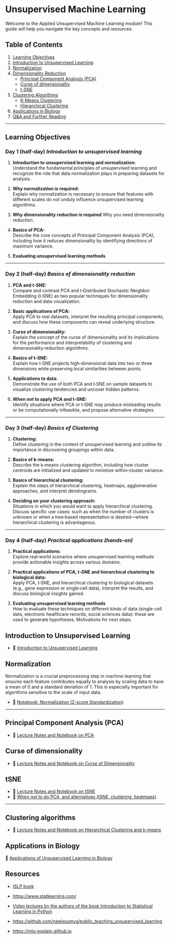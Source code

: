 # Unsupervised Machine Learning

Welcome to the Applied Unsupervised Machine Learning module! This guide will help you navigate the key concepts and resources.

## Table of Contents

1. [Learning Objectives](#learning-objectives)
2. [Introduction to Unsupervised Learning](#introduction-to-unsupervised-learning)
3. [Normalization](#normalization)
4. [Dimensionality Reduction](#dimensionality-reduction)
    - [Principal Component Analysis (PCA)](#principal-component-analysis-pca)
    - [Curse of dimensionality](#curse-of-dimensionality) 
    - [t-SNE](#t-sne)
5. [Clustering Algorithms](#clustering-algorithms)
    - [K-Means Clustering](#k-means-clustering)
    - [Hierarchical Clustering](#hierarchical-clustering)
6. [Applications in Biology](#applications-in-biology)
7. [Q&A and Further Reading](#qa-and-further-reading)

---

## Learning Objectives

### Day 1 (half‑day) *Introduction to unsupervised learning*

1. **Introduction to unsupervised learning and normalization:**  
   Understand the fundamental principles of unsupervised learning and recognize the role that data normalization plays in preparing datasets for analysis.

2. **Why normalization is required:**  
   Explain why normalization is necessary to ensure that features with different scales do not unduly influence unsupervised learning algorithms.

3. **Why dimensionality reduction is required**
   Why you need dimensionality reduction. 


4. **Basics of PCA:**  
   Describe the core concepts of Principal Component Analysis (PCA), including how it reduces dimensionality by identifying directions of maximum variance.

5. **Evaluating unsupervised learning methods**
   

---

### Day 2 (half‑day) *Basics of dimensionality reduction*

1. **PCA and t‑SNE:**  
   Compare and contrast PCA and t‑Distributed Stochastic Neighbor Embedding (t‑SNE) as two popular techniques for dimensionality reduction and data visualization.

2. **Basic applications of PCA:**  
   Apply PCA to real datasets, interpret the resulting principal components, and discuss how these components can reveal underlying structure.

3. **Curse of dimensionality:**  
   Explain the concept of the curse of dimensionality and its implications for the performance and interpretability of clustering and dimensionality‑reduction algorithms.


4. **Basics of t‑SNE:**  
   Explain how t‑SNE projects high‑dimensional data into two or three dimensions while preserving local similarities between points.

5. **Applications to data:**  
   Demonstrate the use of both PCA and t‑SNE on sample datasets to visualize clustering tendencies and uncover hidden patterns.

6. **When *not* to apply PCA and t‑SNE:**  
   Identify situations where PCA or t‑SNE may produce misleading results or be computationally infeasible, and propose alternative strategies.

---

### Day 3 (half‑day) *Basics of Clustering*

1. **Clustering:**  
   Define clustering in the context of unsupervised learning and outline its importance in discovering groupings within data.

2. **Basics of k‑means:**  
   Describe the k‑means clustering algorithm, including how cluster centroids are initialized and updated to minimize within‑cluster variance.

3. **Basics of hierarchical clustering:**  
   Explain the steps of hierarchical clustering, heatmaps, agglomerative approaches, and interpret dendrograms.

4. **Deciding on your clustering approach:**  
   Situations in which you would want to apply hierarchical clustering. Discuss specific use cases: such as when the number of clusters is unknown or when a tree‑based representation is desired—where hierarchical clustering is advantageous.

---

### Day 4 (half‑day) *Practical applications (hands-on)*

1. **Practical applications:**  
   Explore real‑world scenarios where unsupervised learning methods provide actionable insights across various domains.

2. **Practical applications of PCA, t‑SNE and hierarchical clustering to biological data:**  
   Apply PCA, t‑SNE, and hierarchical clustering to biological datasets (e.g., gene expression or single‑cell data), interpret the results, and discuss biological insights gained.

3. **Evaluating unsupervised learning methods**   
   How to evaluate these techniques on different kinds of data (single-cell data, electronic healthcare records, social sciences data): these are used to generate hypotheses. Motivations for next steps.



## Introduction to Unsupervised Learning


- 📓 [Introduction to Unsupervised Learning](https://github.com/neelsoumya/python_machine_learning/blob/main/intro_unsupervised.md)


## Normalization

Normalization is a crucial preprocessing step in machine learning that ensures each feature contributes equally to analysis by scaling data to have a mean of 0 and a standard deviation of 1. This is especially important for algorithms sensitive to the scale of input data.

- 📓 [Notebook: Normalization (Z-score Standardization)](https://github.com/neelsoumya/python_machine_learning/blob/main/normalising_data.ipynb)

---



## Principal Component Analysis (PCA)

- 📓 [Lecture Notes and Notebook on PCA](https://github.com/neelsoumya/python_machine_learning/blob/main/pca_notes.ipynb)


## Curse of dimensionality

- 📓 [Lecture Notes and Notebook on Curse of Dimensionality](https://github.com/neelsoumya/python_machine_learning/blob/main/curse_dimensionality.md)



## tSNE

- 📓 [Lecture Notes and Notebook on tSNE](https://github.com/neelsoumya/python_machine_learning/blob/main/tsne_simple.ipynb)
- 📓 [When *not* to do PCA, and alternatives (tSNE, clustering, heatmaps)](https://github.com/neelsoumya/python_machine_learning/blob/main/pca_when_not_to_do.ipynb)

---

## Clustering algorithms

- 📓 [Lecture Notes and Notebook on Hierarchical Clustering and k-means](https://github.com/neelsoumya/python_machine_learning/blob/main/clustering.md)



## Applications in Biology

📓 [Applications of Unsupervised Learning in Biology](https://github.com/neelsoumya/python_machine_learning/blob/main/applications_unsupervised.md
)


## Resources

- [ISLP book](https://www.statlearning.com/)

- https://www.statlearning.com/

- [Video lectures by the authors of the book Introduction to Statistical Learning in Python](https://www.youtube.com/playlist?list=PLoROMvodv4rNHU1-iPeDRH-J0cL-CrIda)

- https://github.com/neelsoumya/public_teaching_unsupervised_learning

- https://mlu-explain.github.io
